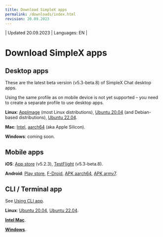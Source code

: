 ```yaml
---
title: Download SimpleX apps
permalink: /downloads/index.html
revision: 20.09.2023
---
```


| Updated 20.09.2023 | Languages: EN |
# Download SimpleX apps

## Desktop apps

These are the latest beta version (v5.3-beta.8) of SimpleX Chat desktop apps.

Using the same profile as on mobile device is not yet supported – you need to create a separate profile to use desktop apps.

**Linux**: [AppImage](https://github.com/simplex-chat/simplex-chat/releases/download/v5.3.0-beta.8/simplex-desktop-x86_64.AppImage) (most Linux distributions), [Ubuntu 20.04](https://github.com/simplex-chat/simplex-chat/releases/download/v5.3.0-beta.8/simplex-desktop-ubuntu-20_04-x86_64.deb) (and Debian-based distributions), [Ubuntu 22.04](https://github.com/simplex-chat/simplex-chat/releases/download/v5.3.0-beta.8/simplex-desktop-ubuntu-22_04-x86_64.deb).

**Mac**: [Intel](https://github.com/simplex-chat/simplex-chat/releases/download/v5.3.0-beta.8/simplex-desktop-macos-x86_64.dmg), [aarch64](https://github.com/simplex-chat/simplex-chat/releases/download/v5.3.0-beta.8/simplex-desktop-macos-aarch64.dmg) (aka Apple Silicon).

**Windows**: coming soon.

## Mobile apps

**iOS**: [App store](https://apps.apple.com/us/app/simplex-chat/id1605771084) (v5.2.3), [TestFlight](https://testflight.apple.com/join/DWuT2LQu) (v5.3-beta.8).

**Android**: [Play store](https://play.google.com/store/apps/details?id=chat.simplex.app), [F-Droid](https://simplex.chat/fdroid/), [APK aarch64](https://github.com/simplex-chat/simplex-chat/releases/download/v5.3.0-beta.8/simplex.apk), [APK armv7](https://github.com/simplex-chat/simplex-chat/releases/download/v5.3.0-beta.8/simplex-armv7a.apk).

## CLI / Terminal app

See [Using CLI app](./CLI.md).

**Linux**: [Ubuntu 20.04](https://github.com/simplex-chat/simplex-chat/releases/download/v5.3.0-beta.8/simplex-chat-ubuntu-20_04-x86-64), [Ubuntu 22.04](https://github.com/simplex-chat/simplex-chat/releases/download/v5.3.0-beta.8/simplex-chat-ubuntu-22_04-x86-64).

**[Intel Mac](https://github.com/simplex-chat/simplex-chat/releases/download/v5.3.0-beta.8/simplex-chat-macos-x86-64)**.

**[Windows](https://github.com/simplex-chat/simplex-chat/releases/download/v5.3.0-beta.8/simplex-chat-windows-x86-64)**.
